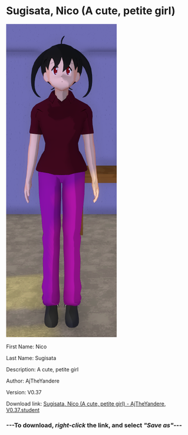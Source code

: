 # Sugisata, Nico (A cute, petite girl)

<img src = "https://raw.githubusercontent.com/Arbiter1223/Daigaku-Gurashi-Custom-Students/master/Students/Files/Sugisata%2C%20Nico%20(A%20cute%2C%20petite%20girl).png">

First Name: Nico

Last Name: Sugisata

Description: A cute, petite girl

Author: AjTheYandere

Version: V0.37

Download link: <a href="https://raw.githubusercontent.com/Arbiter1223/Daigaku-Gurashi-Custom-Students/master/Students/Files/Sugisata%2C%20Nico%20(A%20cute%2C%20petite%20girl)%20-%20AjTheYandere%2C%20V0.37.student">Sugisata, Nico (A cute, petite girl) - AjTheYandere, V0.37.student</a>

### ---**To download, _right-click_ the link, and select _"Save as"_**---
